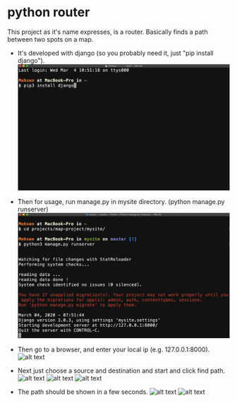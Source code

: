 # python router
This project as it's name expresses, is a router. Basically finds a path
between two spots on a map.



- It's developed with django (so you probably need it, just "pip install django").
![alt text](https://raw.githubusercontent.com/mohsenbeygi/map-project/master/tutorial/1a.png)



- ُThen for usage, run manage.py in mysite directory. (python manage.py runserver)
![alt text](https://raw.githubusercontent.com/mohsenbeygi/map-project/master/tutorial/2a.png)



- Then go to a browser, and enter your local ip (e.g. 127.0.0.1:8000).
![alt text](https://raw.githubusercontent.com/mohsenbeygi/map-project/master/tutorial/1b.png)



- Next just choose a source and destination and start and click find path.
![alt text](https://raw.githubusercontent.com/mohsenbeygi/map-project/master/tutorial/2b.png)
![alt text](https://raw.githubusercontent.com/mohsenbeygi/map-project/master/tutorial/3b.png)
![alt text](https://raw.githubusercontent.com/mohsenbeygi/map-project/master/tutorial/4b.png)



- The path should be shown in a few seconds.
![alt text](https://raw.githubusercontent.com/mohsenbeygi/map-project/master/tutorial/5b.png)
![alt text](https://raw.githubusercontent.com/mohsenbeygi/map-project/master/tutorial/6b.png)
